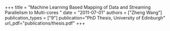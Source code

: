 +++
title = "Machine Learning Based Mapping of Data and Streaming Parallelism to Multi-cores "
date = "2011-07-01"
authors = ["Zheng Wang"]
publication_types = ["9"]
publication="PhD Thesis, University of Edinburgh"
url_pdf="publications/thesis.pdf"
+++
